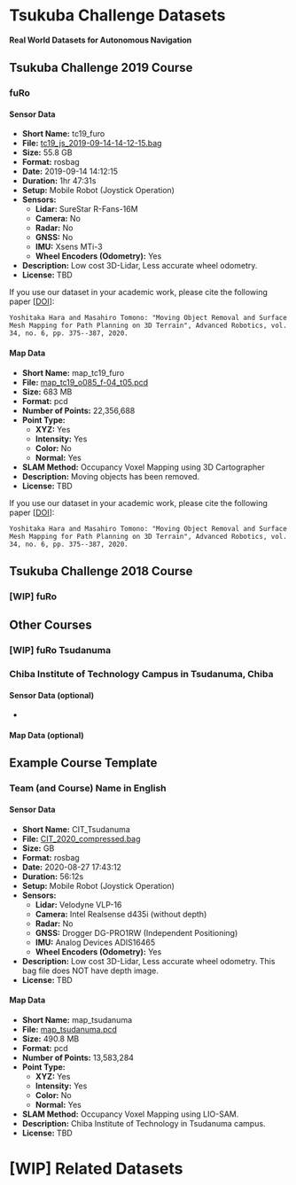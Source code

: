 # Tsukuba Challenge Datasets

**Real World Datasets for Autonomous Navigation**


## Tsukuba Challenge 2019 Course

### fuRo

#### Sensor Data

- **Short Name:** tc19_furo
- **File:** [tc19_js_2019-09-14-14-12-15.bag](https://)
- **Size:** 55.8 GB
- **Format:** rosbag
- **Date:** 2019-09-14 14:12:15
- **Duration:** 1hr 47:31s
- **Setup:** Mobile Robot (Joystick Operation)
- **Sensors:**
  - **Lidar:** SureStar R-Fans-16M
  - **Camera:** No
  - **Radar:** No
  - **GNSS:** No
  - **IMU:** Xsens MTi-3
  - **Wheel Encoders (Odometry):** Yes
- **Description:** Low cost 3D-Lidar, Less accurate wheel odometry.
- **License:** TBD

If you use our dataset in your academic work, please cite the following paper [[DOI](https://doi.org/10.1080/01691864.2020.1717375)]:
```
Yoshitaka Hara and Masahiro Tomono: "Moving Object Removal and Surface Mesh Mapping for Path Planning on 3D Terrain", Advanced Robotics, vol. 34, no. 6, pp. 375--387, 2020.
```


#### Map Data

- **Short Name:** map_tc19_furo
- **File:** [map_tc19_o085_f-04_t05.pcd](https://)
- **Size:** 683 MB
- **Format:** pcd
- **Number of Points:** 22,356,688
- **Point Type:**
  - **XYZ:** Yes
  - **Intensity:** Yes
  - **Color:** No
  - **Normal:** Yes
- **SLAM Method:** Occupancy Voxel Mapping using 3D Cartographer
- **Description:** Moving objects has been removed.
- **License:** TBD

If you use our dataset in your academic work, please cite the following paper [[DOI](https://doi.org/10.1080/01691864.2020.1717375)]:
```
Yoshitaka Hara and Masahiro Tomono: "Moving Object Removal and Surface Mesh Mapping for Path Planning on 3D Terrain", Advanced Robotics, vol. 34, no. 6, pp. 375--387, 2020.
```


## Tsukuba Challenge 2018 Course

### [WIP] fuRo


## Other Courses

### [WIP] fuRo Tsudanuma

### Chiba Institute of Technology Campus in Tsudanuma, Chiba


#### Sensor Data (optional)
- 

#### Map Data (optional)



## Example Course Template

### Team (and Course) Name in English


#### Sensor Data
- **Short Name:** CIT_Tsudanuma
- **File:** [CIT_2020_compressed.bag](https://)
- **Size:**  GB
- **Format:** rosbag
- **Date:** 2020-08-27 17:43:12
- **Duration:** 56:12s
- **Setup:** Mobile Robot (Joystick Operation)
- **Sensors:**
  - **Lidar:** Velodyne VLP-16
  - **Camera:** Intel Realsense d435i (without depth)
  - **Radar:** No
  - **GNSS:** Drogger DG-PRO1RW (Independent Positioning)
  - **IMU:** Analog Devices ADIS16465
  - **Wheel Encoders (Odometry):** Yes
- **Description:** Low cost 3D-Lidar, Less accurate wheel odometry. This bag file does NOT have depth image.
- **License:** TBD



#### Map Data
- **Short Name:** map_tsudanuma
- **File:** [map_tsudanuma.pcd](https://)
- **Size:** 490.8 MB
- **Format:** pcd
- **Number of Points:** 13,583,284
- **Point Type:**
  - **XYZ:** Yes
  - **Intensity:** Yes
  - **Color:** No
  - **Normal:** Yes
- **SLAM Method:** Occupancy Voxel Mapping using LIO-SAM.
- **Description:** Chiba Institute of Technology in Tsudanuma campus.
- **License:** TBD



# [WIP] Related Datasets
